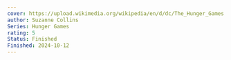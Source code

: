 ```yaml
---
cover: https://upload.wikimedia.org/wikipedia/en/d/dc/The_Hunger_Games.jpg
author: Suzanne Collins
Series: Hunger Games
rating: 5
Status: Finished
Finished: 2024-10-12
---
```








